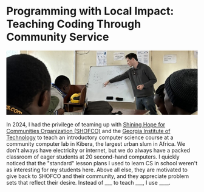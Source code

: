 # Programming with Local Impact: Teaching Coding Through Community Service

![Me teaching a lesson to students in Kibera](cover.jpg)

In 2024, I had the privilege of teaming up with [Shining Hope for Communities Organization (SHOFCO)](https://www.shofco.org/) and the [Georgia Institute of Technology](https://www.gatech.edu/expert/david-joyner-online-education-and-artificial-intelligence-expert) to teach an introductory computer science course at a community computer lab in Kibera, the largest urban slum in Africa. We don't always have electricity or internet, but we do always have a packed classroom of eager students at 20 second-hand computers. I quickly noticed that the "standard" lesson plans I used to learn CS in school weren't as interesting for my students here. Above all else, they are motivated to give back to SHOFCO and their community, and they appreciate problem sets that reflect their desire. Instead of ___ to teach ___, I use ____.